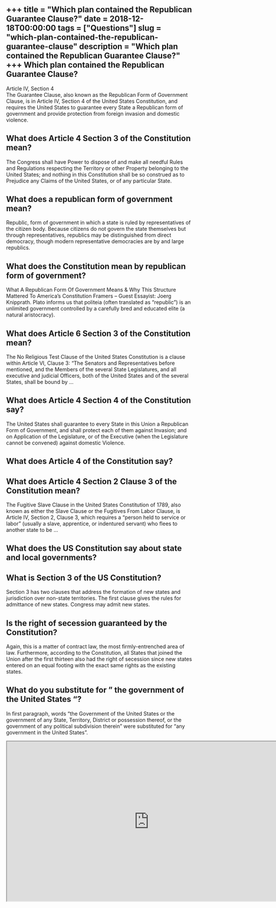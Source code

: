 +++
title = "Which plan contained the Republican Guarantee Clause?"
date = 2018-12-18T00:00:00
tags = ["Questions"]
slug = "which-plan-contained-the-republican-guarantee-clause"
description = "Which plan contained the Republican Guarantee Clause?"
+++
Which plan contained the Republican Guarantee Clause?
-----------------------------------------------------

Article IV, Section 4  
The Guarantee Clause, also known as the Republican Form of Government Clause, is in Article IV, Section 4 of the United States Constitution, and requires the United States to guarantee every State a Republican form of government and provide protection from foreign invasion and domestic violence.

What does Article 4 Section 3 of the Constitution mean?
-------------------------------------------------------

The Congress shall have Power to dispose of and make all needful Rules and Regulations respecting the Territory or other Property belonging to the United States; and nothing in this Constitution shall be so construed as to Prejudice any Claims of the United States, or of any particular State.

What does a republican form of government mean?
-----------------------------------------------

Republic, form of government in which a state is ruled by representatives of the citizen body. Because citizens do not govern the state themselves but through representatives, republics may be distinguished from direct democracy, though modern representative democracies are by and large republics.

What does the Constitution mean by republican form of government?
-----------------------------------------------------------------

What A Republican Form Of Government Means &amp; Why This Structure Mattered To America’s Constitution Framers – Guest Essayist: Joerg Knipprath. Plato informs us that politeia (often translated as “republic”) is an unlimited government controlled by a carefully bred and educated elite (a natural aristocracy).

What does Article 6 Section 3 of the Constitution mean?
-------------------------------------------------------

The No Religious Test Clause of the United States Constitution is a clause within Article VI, Clause 3: “The Senators and Representatives before mentioned, and the Members of the several State Legislatures, and all executive and judicial Officers, both of the United States and of the several States, shall be bound by …

What does Article 4 Section 4 of the Constitution say?
------------------------------------------------------

The United States shall guarantee to every State in this Union a Republican Form of Government, and shall protect each of them against Invasion; and on Application of the Legislature, or of the Executive (when the Legislature cannot be convened) against domestic Violence.

What does Article 4 of the Constitution say?
--------------------------------------------

What does Article 4 Section 2 Clause 3 of the Constitution mean?
----------------------------------------------------------------

The Fugitive Slave Clause in the United States Constitution of 1789, also known as either the Slave Clause or the Fugitives From Labor Clause, is Article IV, Section 2, Clause 3, which requires a “person held to service or labor” (usually a slave, apprentice, or indentured servant) who flees to another state to be …

What does the US Constitution say about state and local governments?
--------------------------------------------------------------------

What is Section 3 of the US Constitution?
-----------------------------------------

Section 3 has two clauses that address the formation of new states and jurisdiction over non-state territories. The first clause gives the rules for admittance of new states. Congress may admit new states.

Is the right of secession guaranteed by the Constitution?
---------------------------------------------------------

Again, this is a matter of contract law, the most firmly-entrenched area of law. Furthermore, according to the Constitution, all States that joined the Union after the first thirteen also had the right of secession since new states entered on an equal footing with the exact same rights as the existing states.

What do you substitute for ” the government of the United States “?
-------------------------------------------------------------------

In first paragraph, words “the Government of the United States or the government of any State, Territory, District or possession thereof, or the government of any political subdivision therein” were substituted for “any government in the United States”.

<iframe allow="accelerometer; autoplay; clipboard-write; encrypted-media; gyroscope; picture-in-picture" allowfullscreen="" class="__youtube_prefs__  epyt-is-override  no-lazyload" data-no-lazy="1" data-origheight="433" data-origwidth="770" data-skipgform_ajax_framebjll="" height="433" id="_ytid_63563" loading="lazy" src="https://www.youtube.com/embed/HuFR5XBYLfU?enablejsapi=1&autoplay=0&cc_load_policy=0&cc_lang_pref=&iv_load_policy=1&loop=0&modestbranding=0&rel=1&fs=1&playsinline=0&autohide=2&theme=dark&color=red&controls=1&" title="YouTube player" width="770"></iframe>
